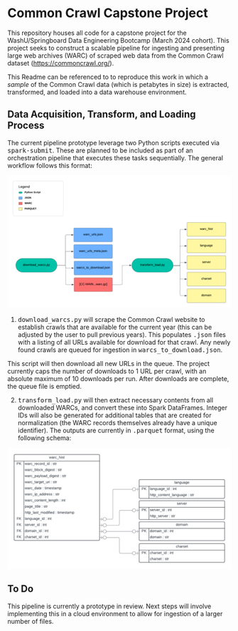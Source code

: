 # Common Crawl Capstone Project
This repository houses all code for a capstone project for the WashU/Springboard Data Engineering Bootcamp (March 2024 cohort). This project seeks to construct a scalable pipeline for ingesting and presenting large web archives (WARC) of scraped web data from the Common Crawl dataset (https://commoncrawl.org/).

This Readme can be referenced to to reproduce this work in which a *sample* of the Common Crawl data (which is petabytes in size) is extracted, transformed, and loaded into a data warehouse environment.

## Data Acquisition, Transform, and Loading Process
The current pipeline prototype leverage two Python scripts executed via <tt>spark-submit</tt>. These are planned to be included as part of an orchestration pipeline that executes these tasks sequentially. The general workflow follows this format:

![workflow](docs/workflow.png)

1) <tt>download_warcs.py</tt> will scrape the Common Crawl website to establish crawls that are available for the current year (this can be adjusted by the user to pull previous years). This populates <tt>.json</tt> files with a listing of all URLs available for download for that crawl. Any newly found crawls are queued for ingestion in <tt>warcs_to_download.json</tt>.

This script will then download all new URLs in the queue. The project currently caps the number of downloads to 1 URL per crawl, with an absolute maximum of 10 downloads per run. After downloads are complete, the queue file is emptied.

2) <tt>transform_load.py</tt> will then extract necessary contents from all downloaded WARCs, and convert these into Spark DataFrames. Integer IDs will also be generated for additional tables that are created for normalization (the WARC records themselves already have a unique identifier). The outputs are currently in <tt>.parquet</tt> format, using the following schema:

![schema](docs/schema.png)

## To Do
This pipeline is currently a prototype in review. Next steps will involve implementing this in a cloud environment to allow for ingestion of a larger number of files.